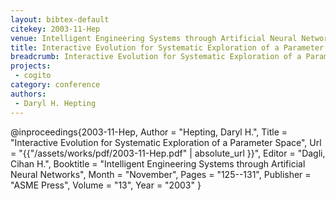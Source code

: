 ```yaml
---
layout: bibtex-default
citekey: 2003-11-Hep
venue: Intelligent Engineering Systems through Artificial Neural Networks
title: Interactive Evolution for Systematic Exploration of a Parameter Space (2003)
breadcrumb: Interactive Evolution for Systematic Exploration of a Parameter Space (2003)
projects:
 - cogito
category: conference
authors:
 - Daryl H. Hepting 
---
```

@inproceedings{2003-11-Hep,
	Author =  "Hepting, Daryl H.",
	Title =  "Interactive Evolution for Systematic Exploration of a Parameter Space",
	Url = \"{{"/assets/works/pdf/2003-11-Hep.pdf" | absolute_url }}\",
	Editor =  "Dagli, Cihan H.",
	Booktitle =  "Intelligent Engineering Systems through Artificial Neural Networks",
	Month =  "November",
	Pages =  "125--131",
	Publisher =  "ASME Press",
	Volume =  "13",
	Year =  "2003"
}
